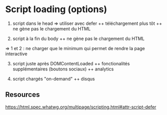 # Script loading (options)

1. script dans le head 
=> utiliser avec defer
++ téléchargement plus tôt
++ ne gène pas le chargement du HTML


2. script à la fin du body
++ ne gène pas le chargement du HTML

=> 1 et 2 : ne charger que le minimum qui permet de rendre la page interactive


3. script juste après DOMContentLoaded
++ fonctionalités supplémentaires (boutons sociaux) 
++ analytics

4. script chargés "on-demand"
++ disqus

## Resources

https://html.spec.whatwg.org/multipage/scripting.html#attr-script-defer

